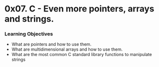 # 0x07. C - Even more pointers, arrays and strings.
  
### Learning Objectives  
- What are pointers and how to use them.  
- What are multidimensional arrays and how to use them.  
- What are the most common C standard library functions to manipulate strings
